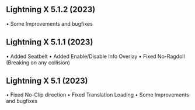 ## Lightning X 5.1.2 (2023)
• Some Improvements and bugfixes

## Lightning X 5.1.1 (2023)
• Added Seatbelt
• Added Enable/Disable Info Overlay
• Fixed No-Ragdoll (Breaking on any collision)

## Lightning X 5.1 (2023)
• Fixed No-Clip direction
• Fixed Translation Loading
• Some Improvements and bugfixes
